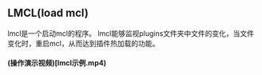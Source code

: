 ## LMCL(load mcl)

lmcl是一个启动mcl的程序。
lmcl能够监视plugins文件夹中文件的变化，当文件变化时，重启mcl，从而达到插件热加载的功能。

#### (操作演示视频)[lmcl示例.mp4)
